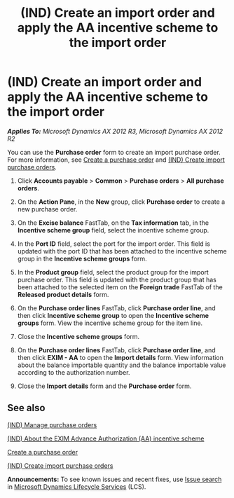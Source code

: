 ﻿---
title: (IND) Create an import order and apply the AA incentive scheme to the import order
TOCTitle: (IND) Create an import order and apply the AA incentive scheme to the import order
ms:assetid: 3a08c5de-f850-4690-bcb1-c8f611abc00b
ms:mtpsurl: https://technet.microsoft.com/en-us/library/JJ664624(v=AX.60)
ms:contentKeyID: 49385701
ms.date: 04/18/2014
mtps_version: v=AX.60
f1_keywords:
- (IND)
- india
- AA
- Advanced Authorization
- incentive scheme
- AA incentive scheme
- import order
---

# (IND) Create an import order and apply the AA incentive scheme to the import order 


_**Applies To:** Microsoft Dynamics AX 2012 R3, Microsoft Dynamics AX 2012 R2_

You can use the **Purchase order** form to create an import purchase order. For more information, see [Create a purchase order](create-a-purchase-order.md) and [(IND) Create import purchase orders](ind-create-import-purchase-orders.md).

1.  Click **Accounts payable** \> **Common** \> **Purchase orders** \> **All purchase orders**.

2.  On the **Action Pane**, in the **New** group, click **Purchase order** to create a new purchase order.

3.  On the **Excise balance** FastTab, on the **Tax information** tab, in the **Incentive scheme group** field, select the incentive scheme group.

4.  In the **Port ID** field, select the port for the import order. This field is updated with the port ID that has been attached to the incentive scheme group in the **Incentive scheme groups** form.

5.  In the **Product group** field, select the product group for the import purchase order. This field is updated with the product group that has been attached to the selected item on the **Foreign trade** FastTab of the **Released product details** form.

6.  On the **Purchase order lines** FastTab, click **Purchase order line**, and then click **Incentive scheme group** to open the **Incentive scheme groups** form. View the incentive scheme group for the item line.

7.  Close the **Incentive scheme groups** form.

8.  On the **Purchase order lines** FastTab, click **Purchase order line**, and then click **EXIM - AA** to open the **Import details** form. View information about the balance importable quantity and the balance importable value according to the authorization number.

9.  Close the **Import details** form and the **Purchase order** form.

## See also

[(IND) Manage purchase orders](ind-manage-purchase-orders.md)

[(IND) About the EXIM Advance Authorization (AA) incentive scheme](ind-about-the-exim-advance-authorization-aa-incentive-scheme.md)

[Create a purchase order](create-a-purchase-order.md)

[(IND) Create import purchase orders](ind-create-import-purchase-orders.md)

  
**Announcements:** To see known issues and recent fixes, use [Issue search](http://go.microsoft.com/fwlink/?linkid=389258) in [Microsoft Dynamics Lifecycle Services](http://go.microsoft.com/fwlink/?linkid=306505) (LCS).

